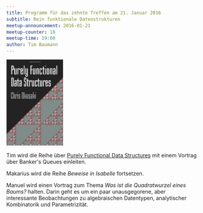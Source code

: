 ```yaml
---
title: Programm für das zehnte Treffen am 21. Januar 2016
subtitle: Rein funktionale Datenstrukturen
meetup-announcement: 2016-01-21
meetup-counter: 10
meetup-time: 19:00
author: Tim Baumann
---
```


<div class="right">
  <img width="150" src="/images/pfds.jpg" />
</div>

Tim wird die Reihe über [Purely Functional Data Structures](https://www.cs.cmu.edu/~rwh/theses/okasaki.pdf) mit einem Vortrag über Banker's Queues einleiten.

Makarius wird die Reihe *Beweise in Isabelle* fortsetzen.

Manuel wird einen Vortrag zum Thema *Was ist die Quadratwurzel eines Baums?*
halten. Darin geht es um ein paar unausgegorene, aber interessante
Beobachtungen zu algebraischen Datentypen, analytischer Kombinatorik und
Parametrizität.
